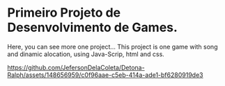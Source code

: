 ﻿# Primeiro Projeto de Desenvolvimento de Games.

Here, you can see more one project... This project is one game with song and dinamic alocation, using Java-Scrip, html and css.


https://github.com/JefersonDelaColeta/Detona-Ralph/assets/148656959/c0f96aae-c5eb-414a-ade1-bf6280919de3


